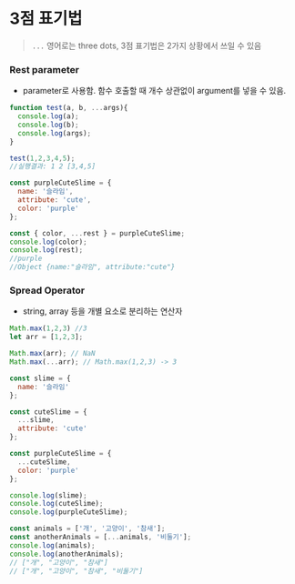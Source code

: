 # 3점 표기법
> `...` 영어로는 three dots, 3점 표기법은 2가지 상황에서 쓰일 수 있음
### Rest parameter
- parameter로 사용함. 함수 호출할 때 개수 상관없이 argument를 넣을 수 있음. 
```jsx
function test(a, b, ...args){
  console.log(a);
  console.log(b);
  console.log(args);
}

test(1,2,3,4,5);
//실행결과: 1 2 [3,4,5]
```

```jsx
const purpleCuteSlime = {
  name: '슬라임',
  attribute: 'cute',
  color: 'purple'
};

const { color, ...rest } = purpleCuteSlime;
console.log(color);
console.log(rest);
//purple
//Object {name:"슬라임", attribute:"cute"}
```
### Spread Operator
- string, array 등을 개별 요소로 분리하는 연산자
```jsx
Math.max(1,2,3) //3
let arr = [1,2,3];

Math.max(arr); // NaN
Math.max(...arr); // Math.max(1,2,3) -> 3 
```

```jsx
const slime = {
  name: '슬라임'
};

const cuteSlime = {
  ...slime,
  attribute: 'cute'
};

const purpleCuteSlime = {
  ...cuteSlime,
  color: 'purple'
};

console.log(slime);
console.log(cuteSlime);
console.log(purpleCuteSlime);
```

```jsx
const animals = ['개', '고양이', '참새'];
const anotherAnimals = [...animals, '비둘기'];
console.log(animals);
console.log(anotherAnimals);
// ["개", "고양이", "참새"]
// ["개", "고양이", "참새", "비둘기"]
```
